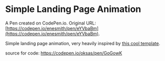 # Simple Landing Page Animation

A Pen created on CodePen.io. Original URL: [https://codepen.io/enesmith/pen/eYVbaBm](https://codepen.io/enesmith/pen/eYVbaBm).

Simple landing page animation, very heavily inspired by [this cool template](http://html5up.net/uploads/demos/spectral/).

source for code: https://codepen.io/oksas/pen/GoGowK